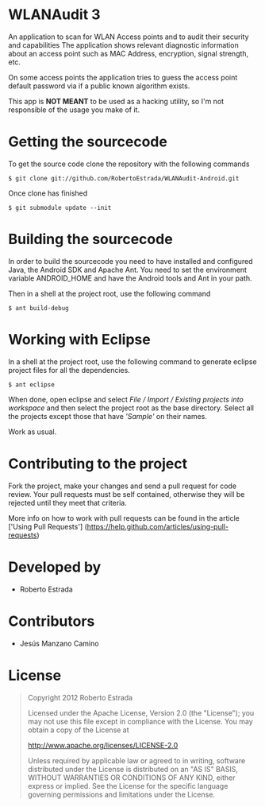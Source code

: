 WLANAudit 3
===========
An application to scan for WLAN Access points and to audit their security and capabilities
The application shows relevant diagnostic information about an access point such as MAC Address, encryption, signal strength, etc.

On some access points the application tries to guess the access point default password via if a public known algorithm exists.

This app is **NOT MEANT** to be used as a hacking utility, so I'm not responsible of the usage you make of it.

Getting the sourcecode
======================
To get the source code clone the repository with the following commands
    
    $ git clone git://github.com/RobertoEstrada/WLANAudit-Android.git

Once clone has finished
    
    $ git submodule update --init

Building the sourcecode
=======================
In order to build the sourcecode you need to have installed and configured Java, the Android SDK and Apache Ant. You need to set the environment variable ANDROID_HOME and have the Android tools and Ant in your path.

Then in a shell at the project root, use the following command

    $ ant build-debug

Working with Eclipse
====================
In a shell at the project root, use the following command to generate eclipse project files for all the dependencies.

    $ ant eclipse 

When done, open eclipse and select *File / Import / Existing projects into workspace* and then select the project root as the base directory. Select all the projects except those that have *'Sample'* on their names.

Work as usual.

Contributing to the project
=============================
Fork the project, make your changes and send a pull request for code review. Your pull requests must be self contained, otherwise they will be rejected until they meet that criteria.

More info on how to work with pull requests can be found in the article ['Using Pull Requests'] (https://help.github.com/articles/using-pull-requests)

Developed by
============
* Roberto Estrada

Contributors
============
* Jesús Manzano Camino

License
=======
>Copyright 2012 Roberto Estrada
>
>Licensed under the Apache License, Version 2.0 (the "License");
>you may not use this file except in compliance with the License.
>You may obtain a copy of the License at
>
>   http://www.apache.org/licenses/LICENSE-2.0
>
>Unless required by applicable law or agreed to in writing, software
>distributed under the License is distributed on an "AS IS" BASIS,
>WITHOUT WARRANTIES OR CONDITIONS OF ANY KIND, either express or implied.
>See the License for the specific language governing permissions and
>limitations under the License.



